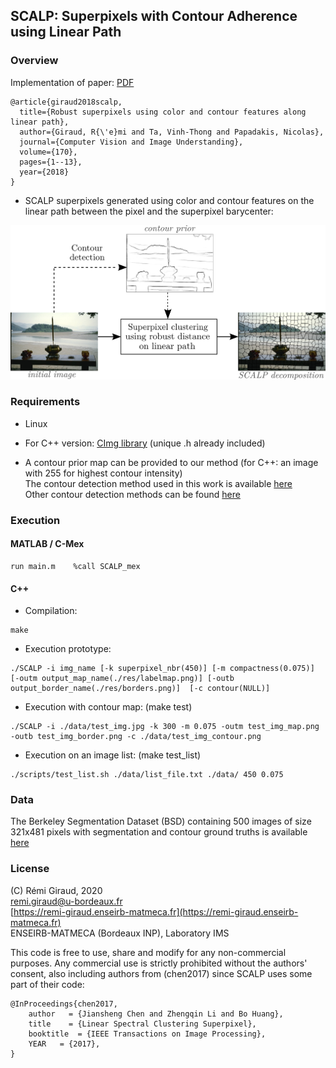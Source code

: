 ## SCALP: Superpixels with Contour Adherence using Linear Path

### Overview

Implementation of paper:   [PDF](https://hal.archives-ouvertes.fr/hal-01510063/document)
```
@article{giraud2018scalp,
  title={Robust superpixels using color and contour features along linear path},
  author={Giraud, R{\'e}mi and Ta, Vinh-Thong and Papadakis, Nicolas},
  journal={Computer Vision and Image Understanding},
  volume={170},
  pages={1--13},
  year={2018}
}
```

- SCALP superpixels generated using color and contour features on the linear path between the pixel and the superpixel barycenter: 

![image](./Figures/scalp_method.png)


### Requirements

- Linux

- For C++ version:  [CImg library](http://cimg.eu/)  (unique .h already included)

- A contour prior map can be provided to our method (for C++: an image with 255 for highest contour intensity)  
The contour detection method used in this work is available [here](https://github.com/pdollar/edges)  
Other contour detection methods can be found [here](https://www2.eecs.berkeley.edu/Research/Projects/CS/vision/grouping/resources.html)



### Execution

#### MATLAB / C-Mex
```
run main.m    %call SCALP_mex
```


#### C++

- Compilation:
```
make
```

- Execution prototype:
```
./SCALP -i img_name [-k superpixel_nbr(450)] [-m compactness(0.075)]  [-outm output_map_name(./res/labelmap.png)] [-outb output_border_name(./res/borders.png)]  [-c contour(NULL)]
```
- Execution with contour map:  (make test)
``` 
./SCALP -i ./data/test_img.jpg -k 300 -m 0.075 -outm test_img_map.png -outb test_img_border.png -c ./data/test_img_contour.png
```
- Execution on an image list:  (make test_list)
```
./scripts/test_list.sh ./data/list_file.txt ./data/ 450 0.075
```


### Data

The Berkeley Segmentation Dataset (BSD) containing 500 images of size 321x481 pixels with segmentation and contour ground truths is available 
[here](https://www2.eecs.berkeley.edu/Research/Projects/CS/vision/grouping/resources.html)

### License

(C) Rémi Giraud, 2020  
remi.giraud@u-bordeaux.fr  
[https://remi-giraud.enseirb-matmeca.fr](https://remi-giraud.enseirb-matmeca.fr)  
ENSEIRB-MATMECA (Bordeaux INP), Laboratory IMS

This code is free to use, share and modify for any non-commercial purposes.
Any commercial use is strictly prohibited without the authors' consent, also including authors from (chen2017) since SCALP uses some part of their code:
```
@InProceedings{chen2017,
    author   = {Jiansheng Chen and Zhengqin Li and Bo Huang},
    title    = {Linear Spectral Clustering Superpixel},
    booktitle  = {IEEE Transactions on Image Processing},
    YEAR   = {2017},
}
```


